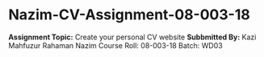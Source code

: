 # Nazim-CV-Assignment-08-003-18

<b>Assignment Topic:</b> Create your personal CV website
<b>Subbmitted By:</b>
Kazi Mahfuzur Rahaman Nazim
Course Roll: 08-003-18
Batch: WD03
